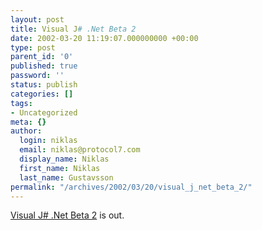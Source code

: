 ```yaml
---
layout: post
title: Visual J# .Net Beta 2
date: 2002-03-20 11:19:07.000000000 +00:00
type: post
parent_id: '0'
published: true
password: ''
status: publish
categories: []
tags:
- Uncategorized
meta: {}
author:
  login: niklas
  email: niklas@protocol7.com
  display_name: Niklas
  first_name: Niklas
  last_name: Gustavsson
permalink: "/archives/2002/03/20/visual_j_net_beta_2/"
---
```

[Visual J# .Net Beta 2](http://msdn.microsoft.com/downloads/default.asp?URL=/downloads/sample.asp?url=/msdn-files/027/001/898/msdncompositedoc.xml) is out.

